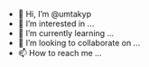 - 👋 Hi, I’m @umtakyp
- 👀 I’m interested in ...
- 🌱 I’m currently learning ...
- 💞️ I’m looking to collaborate on ...
- 📫 How to reach me ...

<!---
umtakyp/umtakyp is a ✨ special ✨ repository because its `README.md` (this file) appears on your GitHub profile.
You can click the Preview link to take a look at your changes.
--->
